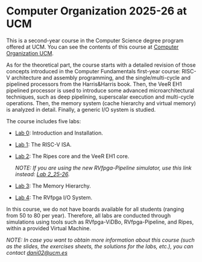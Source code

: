 # Computer Organization 2025-26 at UCM
This is a second-year course in the Computer Science degree program offered at UCM. You can see the contents of this course at [Computer Organization UCM](https://web.fdi.ucm.es/UCMFiles/pdf/FICHAS_DOCENTES/2025/8942.pdf).

As for the theoretical part, the course starts with a detailed revision of those concepts introduced in the Computer Fundamentals first-year course: RISC-V architecture and assembly programming, and the single/multi-cycle and pipelined processors from the Harris&Harris book. Then, the VeeR EH1 pipelined processor is used to introduce some advanced microarchitectural techniques, such as deep pipelining, superscalar execution and multi-cycle operations. Then, the memory system (cache hierarchy and virtual memory) is analyzed in detail. Finally, a generic I/O system is studied.

The course includes five labs:

+ [Lab 0](https://github.com/artecs-group/RVfpga-sim-addons/tree/main/Computer_Organization_25-26/Lab0): Introduction and Installation.
+ [Lab 1](https://github.com/artecs-group/RVfpga-sim-addons/tree/main/Computer_Organization_25-26/Lab1): The RISC-V ISA.
+ [Lab 2](https://github.com/artecs-group/RVfpga-sim-addons/tree/main/Computer_Organization_25-26/Lab2): The Ripes core and the VeeR EH1 core.

  *NOTE: If you are using the new RVfpga-Pipeline simulator, use this link instead: [Lab 2_25-26](https://github.com/artecs-group/RVfpga-sim-addons/tree/main/Computer_Organization_25-26/Lab2_25-26).*
+ [Lab 3](https://github.com/artecs-group/RVfpga-sim-addons/tree/main/Computer_Organization/Lab3): The Memory Hierarchy.
+ [Lab 4](https://github.com/artecs-group/RVfpga-sim-addons/tree/main/Computer_Organization/Lab4): The RVfpga I/O System.

In this course, we do not have boards available for all students (ranging from 50 to 80 per year). Therefore, all labs are conducted through simulations using tools such as RVfpga-ViDBo, RVfpga-Pipeline, and Ripes, within a provided Virtual Machine.

*NOTE: In case you want to obtain more information about this course (such as the slides, the exercises sheets, the solutions for the labs, etc.), you can contact dani02@ucm.es*

